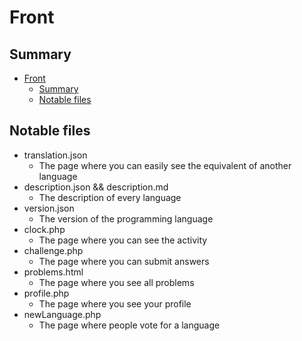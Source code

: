 # Front
## Summary
- [Front](#front)
  - [Summary](#summary)
  - [Notable files](#notable-files)


## Notable files
- translation.json
  - The page where you can easily see the equivalent of another language 
- description.json && description.md
  - The description of every language
- version.json
  - The version of the programming language
- clock.php
  - The page where you can see the activity
- challenge.php
  - The page where you can submit answers
- problems.html
  - The page where you see all problems
- profile.php
  - The page where you see your profile
- newLanguage.php
  - The page where people vote for a language